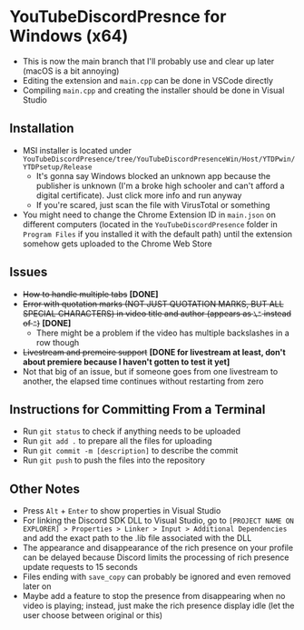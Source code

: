 # YouTubeDiscordPresnce for Windows (x64)
 - This is now the main branch that I'll probably use and clear up later (macOS is a bit annoying)
 - Editing the extension and ```main.cpp``` can be done in VSCode directly
 - Compiling ```main.cpp``` and creating the installer should be done in Visual Studio
## Installation
 - MSI installer is located under ```YouTubeDiscordPresence/tree/YouTubeDiscordPresenceWin/Host/YTDPwin/YTDPsetup/Release```
    - It's gonna say Windows blocked an unknown app because the publisher is unknown (I'm a broke high schooler and can't afford a digital certificate). Just click more info and run anyway
    - If you're scared, just scan the file with VirusTotal or something
 - You might need to change the Chrome Extension ID in ```main.json``` on different computers (located in the ```YouTubeDiscordPresence``` folder in ```Program Files``` if you installed it with the default path) until the extension somehow gets uploaded to the Chrome Web Store
## Issues
 - ~~How to handle multiple tabs~~ **[DONE]**
 - ~~Error with quotation marks (NOT JUST QUOTATION MARKS, BUT ALL SPECIAL CHARACTERS) in video title and author (appears as ```\"``` instead of ```"```)~~ **[DONE]**
    - There might be a problem if the video has multiple backslashes in a row though
 - ~~Livestream and premeire support~~ **[DONE for livestream at least, don't about premiere because I haven't gotten to test it yet]**
 - Not that big of an issue, but if someone goes from one livestream to another, the elapsed time continues without restarting from zero
## Instructions for Committing From a Terminal
 - Run ```git status``` to check if anything needs to be uploaded
 - Run ```git add .``` to prepare all the files for uploading
 - Run ```git commit -m [description]``` to describe the commit
 - Run ```git push``` to push the files into the repository
## Other Notes
 - Press ```Alt``` + ```Enter``` to show properties in Visual Studio
 - For linking the Discord SDK DLL to Visual Studio, go to ```[PROJECT NAME ON EXPLORER] > Properties > Linker > Input > Additional Dependencies``` and add the exact path to the .lib file associated with the DLL
 - The appearance and disappearance of the rich presence on your profile can be delayed because Discord limits the processing of rich presence update requests to 15 seconds
 - Files ending with ```save_copy``` can probably be ignored and even removed later on
 - Maybe add a feature to stop the presence from disappearing when no video is playing; instead, just make the rich presence display idle (let the user choose between original or this)